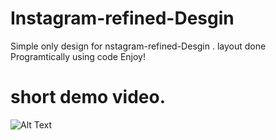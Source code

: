 # Instagram-refined-Desgin

Simple only design for nstagram-refined-Desgin .
layout done Programtically using code
Enjoy!

# short demo video.





![Alt Text](https://j.gifs.com/vl0nYX.gif)
